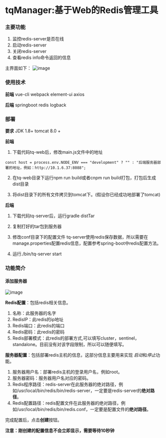 # tqManager:基于Web的Redis管理工具
### 主要功能
1. 监控redis-server是否在线
2. 启动redis-server
3. 关闭redis-server
4. 查看redis info命令返回的信息


主界面如下：
![image](https://github.com/qbw2006/Resources/blob/master/TQManager/web-ui.png)

### 使用技术
**前端**
vue-cli
webpack
element-ui
axios

**后端**
springboot
redis
logback

### 部署
**要求**
JDK 1.8+
tomcat 8.0 +

**前端**
1. 下载代码tq-web后，修改main.js文件中的地址
```
const host = process.env.NODE_ENV === "development" ? "" : "后端服务器部署的地址，例如：http://10.1.6.37:8088";

```
2. 在tq-web目录下运行npm run build或者cnpm run build打包，打包后生成dist目录

3. 将dist目录下的所有文件拷贝到tomcat下。(假设你已经成功地部署了tomcat)

**后端**
1. 下载代码tq-server后，运行gradle distTar

2. 复制打好的tar包到服务器

3. 修改conf目录下的配置文件
tq-server使用redis保存数据，所以需要在manage.properties配置redis信息，配置参考spring-boot中redis配置方法。

4. 运行./bin/tq-server start


### 功能简介

#### 添加服务器
![image](https://github.com/qbw2006/Resources/blob/master/TQManager/add-server.png)

**Redis配置**：包括redis相关信息。

1. 名称：此服务器的名字
2. RedisIP：此redis的ip地址
3. Redis端口：此redis的端口
4. Redis密码：此redis的密码
5. Redis部署模式：此redis的部署方式,可以填写cluster，sentinel，standalone。目前没有对该字段限制，所以可以随便填写。

**服务器配置**：包括部署redis主机的信息，这部分信息主要用来实现 *启动*和*停止*功能。
1. 服务器用户名：部署redis主机的登录用户名，例如root。
2. 服务器密码：服务器用户名对应的密码。
3. Redis程序路径：redis-server在此服务器的绝对路径，例如/usr/local/bin/redis/bin/redis-server，一定要是redis-server的**绝对路径**。
4. Redis配置路径：redis配置文件在此服务器的绝对路径，例如/usr/local/bin/redis/bin/redis.conf，一定要是配置文件的**绝对路径**。

完成配置后，点击**创建**按钮。

**注意：刚创建的配置信息不会立即显示，需要等待10秒钟**
